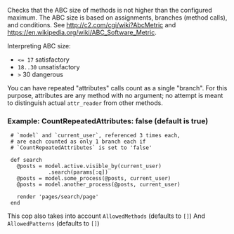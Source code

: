 Checks that the ABC size of methods is not higher than the
configured maximum. The ABC size is based on assignments, branches
(method calls), and conditions. See http://c2.com/cgi/wiki?AbcMetric
and https://en.wikipedia.org/wiki/ABC_Software_Metric.

Interpreting ABC size:

* ``<= 17`` satisfactory
* `18..30` unsatisfactory
* `>` 30 dangerous

You can have repeated "attributes" calls count as a single "branch".
For this purpose, attributes are any method with no argument; no attempt
is meant to distinguish actual `attr_reader` from other methods.

### Example: CountRepeatedAttributes: false (default is true)

     # `model` and `current_user`, referenced 3 times each,
     # are each counted as only 1 branch each if
     # `CountRepeatedAttributes` is set to 'false'

     def search
       @posts = model.active.visible_by(current_user)
                 .search(params[:q])
       @posts = model.some_process(@posts, current_user)
       @posts = model.another_process(@posts, current_user)

       render 'pages/search/page'
     end

This cop also takes into account `AllowedMethods` (defaults to `[]`)
And `AllowedPatterns` (defaults to `[]`)
